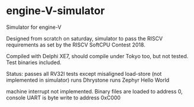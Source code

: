 # engine-V-simulator
Simulator for engine-V

Designed from scratch on saturday, simulator to pass the RISCV requirements as set by the RISCV SoftCPU Contest 2018.

Compiled with Delphi XE7, should compile under Tokyo too, but not tested. Test binaries included.

Status: 
passes all RV32I tests except misaligned load-store (not implemented in simulator)
runs Dhrystone
runs Zephyr Hello World

machine interrupt not implemented. Binary files are loaded to address 0, console UART is byte write to address 0xC000
